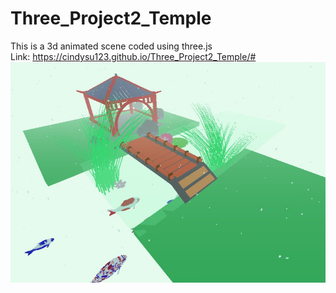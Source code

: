 # Three_Project2_Temple
This is a 3d animated scene coded using three.js <br/>
Link: https://cindysu123.github.io/Three_Project2_Temple/#
![preview](https://github.com/Cindysu123/Three_Project2_Temple/blob/main/Snipaste_2022-10-26_11-52-17.jpg?raw=true)

